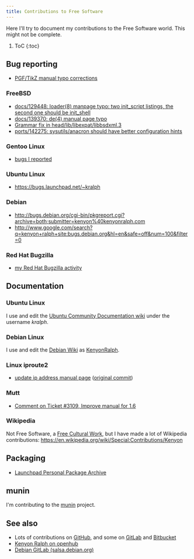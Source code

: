 ```yaml
---
title: Contributions to Free Software
---
```

Here I'll try to document my contributions to the Free Software world. This might not be complete.

1. ToC
{:toc}

## Bug reporting

* [PGF/TikZ manual typo corrections](http://sourceforge.net/tracker/?func=detail&aid=2965003&group_id=142562&atid=752792)

### FreeBSD

* [docs/129448: loader(8) manpage typo: two init_script listings, the second one should be init_shell](http://www.freebsd.org/cgi/query-pr.cgi?pr=129448)
* [docs/139370: de(4) manual page typo](http://www.freebsd.org/cgi/query-pr.cgi?pr=docs/139370)
* [Grammar fix in head/lib/libexpat/libbsdxml.3](http://svn.freebsd.org/viewvc/base?view=revision&revision=201137)
* [ports/142275: sysutils/anacron should have better configuration hints](http://www.freebsd.org/cgi/query-pr.cgi?pr=142275)

### Gentoo Linux

* [bugs I reported](https://bugs.gentoo.org/buglist.cgi?query_format=advanced&short_desc_type=allwordssubstr&short_desc=&long_desc_type=allwordssubstr&long_desc=&bug_file_loc_type=allwordssubstr&bug_file_loc=&status_whiteboard_type=allwordssubstr&status_whiteboard=&keywords_type=allwords&keywords=&emailreporter1=1&emailtype1=substring&email1=kenyon%40kenyonralph.com&emailreporter2=1&emailtype2=substring&email2=kenyon%40kenyonralph.com&bugidtype=include&bug_id=&votes=&chfieldfrom=&chfieldto=Now&chfieldvalue=&cmdtype=doit&order=Reuse+same+sort+as+last+time&query_based_on=my+reported&field0-0-0=noop&type0-0-0=noop&value0-0-0=)

### Ubuntu Linux

* <https://bugs.launchpad.net/~kralph>

### Debian

* <http://bugs.debian.org/cgi-bin/pkgreport.cgi?archive=both;submitter=kenyon%40kenyonralph.com>
* <http://www.google.com/search?q=kenyon+ralph+site:bugs.debian.org&hl=en&safe=off&num=100&filter=0>

### Red Hat Bugzilla

* [my Red Hat Bugzilla activity](https://bugzilla.redhat.com/buglist.cgi?email1=kenyon%40kenyonralph.com&emailassigned_to1=1&emailcc1=1&emaildocs_contact1=1&emaillongdesc1=1&emailqa_contact1=1&emailreporter1=1&emailtype1=substring&list_id=11120320&query_format=advanced)

## Documentation

### Ubuntu Linux

I use and edit the [Ubuntu Community Documentation wiki](https://help.ubuntu.com/community/) under the username *kralph*.

### Debian Linux

I use and edit the [Debian Wiki](http://wiki.debian.org/) as [KenyonRalph](https://wiki.debian.org/KenyonRalph).

### Linux iproute2

* [update ip address manual page](https://git.kernel.org/pub/scm/network/iproute2/iproute2.git/commit/?id=4e972d5ef41b28679a8125ed5289496284a9157f) ([original commit](https://git.kernel.org/pub/scm/network/iproute2/iproute2.git/commit/?id=43d29f782f12d6212ea3717a3a47b0036474a67c))

### Mutt

* [Comment on Ticket #3109, Improve manual for 1.6](https://gitlab.com/muttmua/trac-tickets/blob/master/tickets/closed/3109-Improve_manual_for_16.txt#L103)

### Wikipedia

Not Free Software, a [Free Cultural Work](http://freedomdefined.org/), but I have made a lot of Wikipedia contributions: <https://en.wikipedia.org/wiki/Special:Contributions/Kenyon>

## Packaging

* [Launchpad Personal Package Archive](https://edge.launchpad.net/~kralph/+archive/ppa)

## munin

I'm contributing to the [munin](http://munin-monitoring.org/) project.

## See also

* Lots of contributions on [GitHub](https://github.com/kenyon), and
  some on [GitLab](https://gitlab.com/kenyon) and
  [Bitbucket](https://bitbucket.org/kenyon/)
* [Kenyon Ralph on openhub](https://www.openhub.net/accounts/kenyon)
* [Debian GitLab (salsa.debian.org)](https://salsa.debian.org/kenyon-guest)
